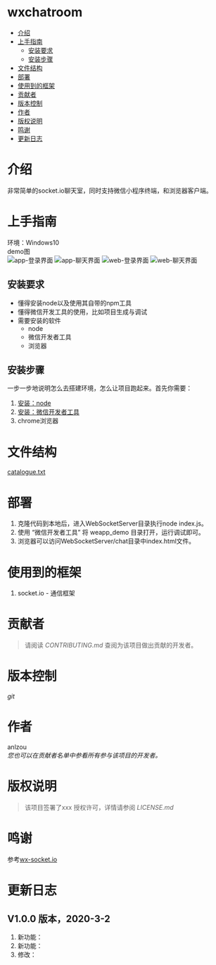 # wxchatroom
<!-- GFM-TOC -->
- [介绍](#介绍)
- [上手指南](#上手指南)
    - [安装要求](#安装要求)
    - [安装步骤](#安装步骤)
- [文件结构](#文件结构)
- [部署](#部署)
- [使用到的框架](#使用到的框架)
- [贡献者](#贡献者)
- [版本控制](#版本控制)
- [作者](#作者)
- [版权说明](#版权说明)
- [鸣谢](#鸣谢)
- [更新日志](#更新日志)
<!-- GFM-TOC -->

# 介绍
非常简单的socket.io聊天室，同时支持微信小程序终端，和浏览器客户端。
# 上手指南
环境：Windows10		
demo图	
![app-登录界面](https://github.com/anlzou/wxchatroom/tree/master/image/app-登录界面.PNG)
![app-聊天界面](https://github.com/anlzou/wxchatroom/tree/master/image/app-聊天界面.PNG)
![web-登录界面](https://github.com/anlzou/wxchatroom/tree/master/image/web-登录界面.PNG)
![web-聊天界面](https://github.com/anlzou/wxchatroom/tree/master/image/web-聊天界面.PNG)


## 安装要求
- 懂得安装node以及使用其自带的npm工具
- 懂得微信开发工具的使用，比如项目生成与调试	
- 需要安装的软件
	- node
	- 微信开发者工具
	- 浏览器

## 安装步骤
一步一步地说明怎么去搭建环境，怎么让项目跑起来。首先你需要：
1. [安装：node](https://www.runoob.com/nodejs/nodejs-install-setup.html)
1. [安装：微信开发者工具](https://developers.weixin.qq.com/miniprogram/dev/devtools/download.html)
1. chrome浏览器

# 文件结构
[catalogue.txt](https://github.com/anlzou/wxchatroom/blob/master/catalogue.txt)

# 部署
1. 克隆代码到本地后，进入WebSocketServer目录执行node index.js。
2. 使用 “微信开发者工具” 将 weapp_demo 目录打开，运行调试即可。
3. 浏览器可以访问WebSocketServer/chat目录中index.html文件。

# 使用到的框架
1. socket.io - 通信框架

# 贡献者
> 请阅读 *CONTRIBUTING.md* 查阅为该项目做出贡献的开发者。

# 版本控制
*git*

# 作者
anlzou      
*您也可以在贡献者名单中参看所有参与该项目的开发者。*

# 版权说明
> 该项目签署了xxx 授权许可，详情请参阅 *LICENSE.md*

# 鸣谢
参考[wx-socket.io](https://github.com/w469849848/wx-socket.io)

# 更新日志
## V1.0.0 版本，2020-3-2
1. 新功能：
2. 新功能：
3. 修改：